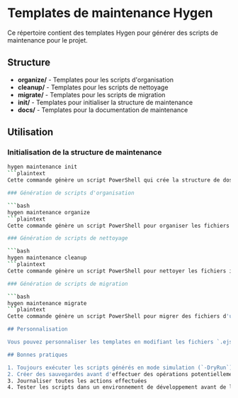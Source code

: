 # Templates de maintenance Hygen

Ce répertoire contient des templates Hygen pour générer des scripts de maintenance pour le projet.

## Structure

- **organize/** - Templates pour les scripts d'organisation
- **cleanup/** - Templates pour les scripts de nettoyage
- **migrate/** - Templates pour les scripts de migration
- **init/** - Templates pour initialiser la structure de maintenance
- **docs/** - Templates pour la documentation de maintenance

## Utilisation

### Initialisation de la structure de maintenance

```bash
hygen maintenance init
```plaintext
Cette commande génère un script PowerShell qui crée la structure de dossiers nécessaire pour la maintenance.

### Génération de scripts d'organisation

```bash
hygen maintenance organize
```plaintext
Cette commande génère un script PowerShell pour organiser les fichiers et dossiers selon une structure prédéfinie.

### Génération de scripts de nettoyage

```bash
hygen maintenance cleanup
```plaintext
Cette commande génère un script PowerShell pour nettoyer les fichiers inutiles dans un répertoire.

### Génération de scripts de migration

```bash
hygen maintenance migrate
```plaintext
Cette commande génère un script PowerShell pour migrer des fichiers d'un répertoire à un autre.

## Personnalisation

Vous pouvez personnaliser les templates en modifiant les fichiers `.ejs.t` dans chaque sous-répertoire.

## Bonnes pratiques

1. Toujours exécuter les scripts générés en mode simulation (`-DryRun`) avant de les exécuter réellement
2. Créer des sauvegardes avant d'effectuer des opérations potentiellement destructives
3. Journaliser toutes les actions effectuées
4. Tester les scripts dans un environnement de développement avant de les utiliser en production
